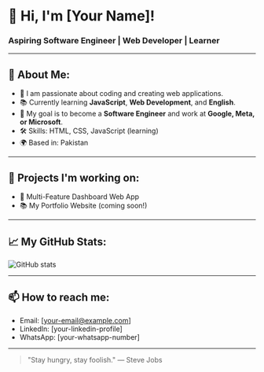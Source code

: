 # 👋 Hi, I'm [Your Name]!
### Aspiring Software Engineer | Web Developer | Learner

---

## 🧠 About Me:
- 🌟 I am passionate about coding and creating web applications.
- 📚 Currently learning **JavaScript**, **Web Development**, and **English**.
- 🎯 My goal is to become a **Software Engineer** and work at **Google, Meta, or Microsoft**.
- 🛠️ Skills: HTML, CSS, JavaScript (learning)
- 🌍 Based in: Pakistan

---

## 🚀 Projects I'm working on:
- 📑 Multi-Feature Dashboard Web App
- 📚 My Portfolio Website (coming soon!)

---

## 📈 My GitHub Stats:
![GitHub stats](https://github-readme-stats.vercel.app/api?username=your-github-username&show_icons=true&theme=radical)

---

## 📫 How to reach me:
- Email: [your-email@example.com]
- LinkedIn: [your-linkedin-profile]
- WhatsApp: [your-whatsapp-number]

---

> "Stay hungry, stay foolish." — Steve Jobs
